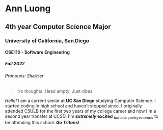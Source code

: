 # Ann Luong
## 4th year Computer Science Major
### University of California, San Diego
#### CSE110 - Software Engineering
##### Fall 2022
###### Pronouns: She/Her

> No thoughts. Head empty. Just vibes

*Hello!* I am a current senior at **UC San Diego** studying Computer Science. I started coding in high school and haven't stopped since. I originally attended CSULB for the first two years of my college career and now I'm a second year transfer at UCSD. I'm **_extremely_ excited** <sub>~~but also pretty nervous~~</sub> to be attending this school. ***Go Tritons!***


